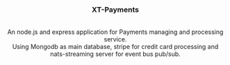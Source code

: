 <h3 align="center">XT-Payments</h3>
<p align="center">
<br />
An node.js and express application for Payments managing and processing service.
<br />
Using Mongodb as main database, stripe for credit card processing and nats-streaming server for event bus pub/sub.
</p>
